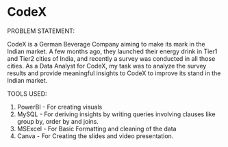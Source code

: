 
# CodeX

PROBLEM STATEMENT:

CodeX is a German Beverage Company aiming to make its mark in the Indian market. A few months ago, they launched their energy drink in Tier1 and Tier2 cities of India, and recently a survey was conducted in all those cities.
As a Data Analyst for CodeX, my task was to analyze the survey results and provide meaningful insights to CodeX to improve its stand in the Indian market.

TOOLS USED:

1. PowerBI - For creating visuals
2. MySQL - For deriving insights by writing queries involving clauses like group by, order by and joins.
3. MSExcel - For Basic Formatting and cleaning of the data
4. Canva - For Creating the slides and video presentation.
